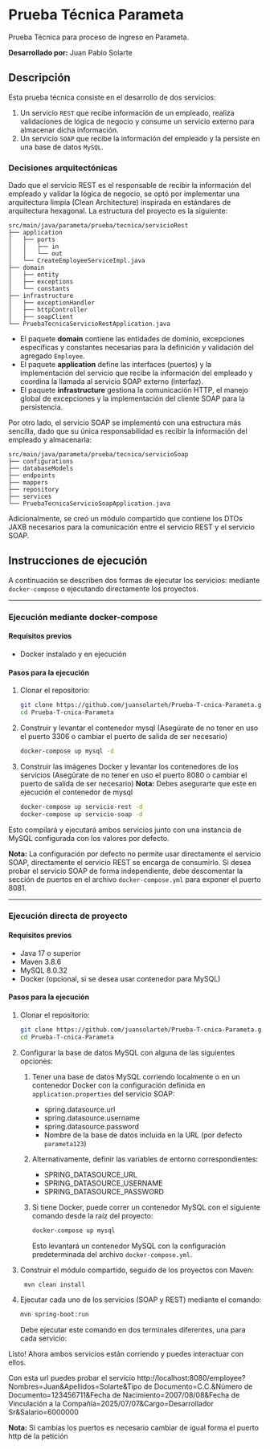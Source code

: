 # Prueba Técnica Parameta
Prueba Técnica para proceso de ingreso en Parameta.

**Desarrollado por:** Juan Pablo Solarte

## Descripción
Esta prueba técnica consiste en el desarrollo de dos servicios:

1. Un servicio `REST` que recibe información de un empleado, realiza validaciones de lógica de negocio y consume un servicio externo para almacenar dicha información.
2. Un servicio `SOAP` que recibe la información del empleado y la persiste en una base de datos `MySQL`.

### Decisiones arquitectónicas
Dado que el servicio REST es el responsable de recibir la información del empleado y validar la lógica de negocio, se optó por implementar una arquitectura 
limpia (Clean Architecture) inspirada en estándares de arquitectura hexagonal. La estructura del proyecto es la siguiente:

~~~
src/main/java/parameta/prueba/tecnica/servicioRest
├── application
│   ├── ports
│   │   ├── in
│   │   └── out
│   └── CreateEmployeeServiceImpl.java
├── domain
│   ├── entity
│   ├── exceptions
│   └── constants
├── infrastructure
│   ├── exceptionHandler
│   ├── httpController
│   ├── soapClient
└── PruebaTecnicaServicioRestApplication.java
~~~

- El paquete **domain** contiene las entidades de dominio, excepciones específicas y constantes necesarias para la definición y validación del agregado `Employee`.
- El paquete **application** define las interfaces (puertos) y la implementación del servicio que recibe la información del empleado y coordina la 
llamada al servicio SOAP externo (interfaz).
- El paquete **infrastructure** gestiona la comunicación HTTP, el manejo global de excepciones y la implementación del cliente SOAP para la persistencia.

Por otro lado, el servicio SOAP se implementó con una estructura más sencilla, dado que su única responsabilidad es recibir la información del empleado y almacenarla:

~~~
src/main/java/parameta/prueba/tecnica/servicioSoap
├── configurations
├── databaseModels
├── endpoints
├── mappers
├── repository
├── services
└── PruebaTecnicaServicioSoapApplication.java
~~~


Adicionalmente, se creó un módulo compartido que contiene los DTOs JAXB necesarios para la comunicación entre el servicio REST y el servicio SOAP.

## Instrucciones de ejecución

A continuación se describen dos formas de ejecutar los servicios: mediante `docker-compose` 
o ejecutando directamente los proyectos.

---

### Ejecución mediante docker-compose

#### Requisitos previos
- Docker instalado y en ejecución

#### Pasos para la ejecución

1. Clonar el repositorio:
   ```bash
   git clone https://github.com/juansolarteh/Prueba-T-cnica-Parameta.git
   cd Prueba-T-cnica-Parameta
    ```
2. Construir y levantar el contenedor mysql (Asegúrate de no tener en uso el puerto 3306 o cambiar el puerto de salida de ser necesario)
    ```bash
    docker-compose up mysql -d
    ```
3. Construir las imágenes Docker y levantar los contenedores de los servicios (Asegúrate de no tener en uso el puerto 8080 o cambiar el puerto de salida de ser necesario)
**Nota:** Debes asegurarte que este en ejecución el contenedor de mysql
    ```bash
    docker-compose up servicio-rest -d
    docker-compose up servicio-soap -d
    ```
Esto compilará y ejecutará ambos servicios junto con una instancia de MySQL configurada con los valores por defecto.

**Nota:** La configuración por defecto no permite usar directamente el servicio SOAP, directamente el
servicio REST se encarga de consumirlo. Si desea probar el servicio SOAP de forma independiente, debe
descomentar la sección de puertos en el archivo `docker-compose.yml` para exponer el puerto 8081.

---

### Ejecución directa de proyecto

#### Requisitos previos
- Java 17 o superior
- Maven 3.8.6
- MySQL 8.0.32
- Docker (opcional, si se desea usar contenedor para MySQL)

#### Pasos para la ejecución
1. Clonar el repositorio:
   ```bash
   git clone https://github.com/juansolarteh/Prueba-T-cnica-Parameta.git
   cd Prueba-T-cnica-Parameta
    ```
2. Configurar la base de datos MySQL con alguna de las siguientes opciones:
   1. Tener una base de datos MySQL corriendo localmente o en un contenedor Docker con la configuración
   definida en `application.properties` del servicio SOAP:
      - spring.datasource.url
      - spring.datasource.username
      - spring.datasource.password
      - Nombre de la base de datos incluida en la URL (por defecto `parameta123`)
      
   2. Alternativamente, definir las variables de entorno correspondientes:
      - SPRING_DATASOURCE_URL
      - SPRING_DATASOURCE_USERNAME
      - SPRING_DATASOURCE_PASSWORD
   3. Si tiene Docker, puede correr un contenedor MySQL con el siguiente comando desde la raíz del proyecto:
      ```bash
      docker-compose up mysql
      ```
      Esto levantará un contenedor MySQL con la configuración predeterminada del archivo `docker-compose.yml`.
3. Construir el módulo compartido, seguido de los proyectos con Maven:
   ```bash
    mvn clean install
   ```
4. Ejecutar cada uno de los servicios (SOAP y REST) mediante el comando:
   ```bash
   mvn spring-boot:run
   ```
   Debe ejecutar este comando en dos terminales diferentes, una para cada servicio:
   
Listo! Ahora ambos servicios están corriendo y puedes interactuar con ellos.

Con esta url puedes probar el servicio
http://localhost:8080/employee?Nombres=Juan&Apellidos=Solarte&Tipo de Documento=C.C.&Número de Documento=123456711&Fecha de Nacimiento=2007/08/08&Fecha de Vinculación a la Compañía=2025/07/07&Cargo=Desarrollador Sr&Salario=6000000

**Nota:** Si cambias los puertos es necesario cambiar de igual forma el puerto http de la petición